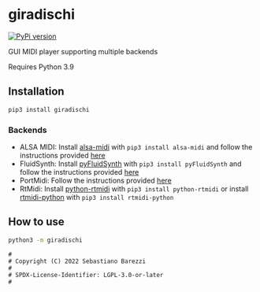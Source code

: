 # giradischi

[![PyPi version](https://img.shields.io/pypi/v/giradischi)](https://pypi.org/project/giradischi/)

GUI MIDI player supporting multiple backends

Requires Python 3.9

## Installation

```sh
pip3 install giradischi
```

### Backends

-   ALSA MIDI: Install [alsa-midi](https://pypi.org/project/alsa-midi/) with `pip3 install alsa-midi` and follow the instructions provided [here](https://python-alsa-midi.readthedocs.io/en/latest/overview.html#installation)
-   FluidSynth: Install [pyFluidSynth](https://pypi.org/project/pyFluidSynth/) with `pip3 install pyFluidSynth` and follow the instructions provided [here](https://github.com/nwhitehead/pyfluidsynth#requirements)
-   PortMidi: Follow the instructions provided [here](https://mido.readthedocs.io/en/latest/backends/portmidi.html)
-   RtMidi: Install [python-rtmidi](https://pypi.org/project/python-rtmidi) with `pip3 install python-rtmidi` or install [rtmidi-python](https://pypi.org/project/rtmidi-python) with `pip3 install rtmidi-python`

## How to use

```sh
python3 -m giradischi
```

```
#
# Copyright (C) 2022 Sebastiano Barezzi
#
# SPDX-License-Identifier: LGPL-3.0-or-later
#
```
